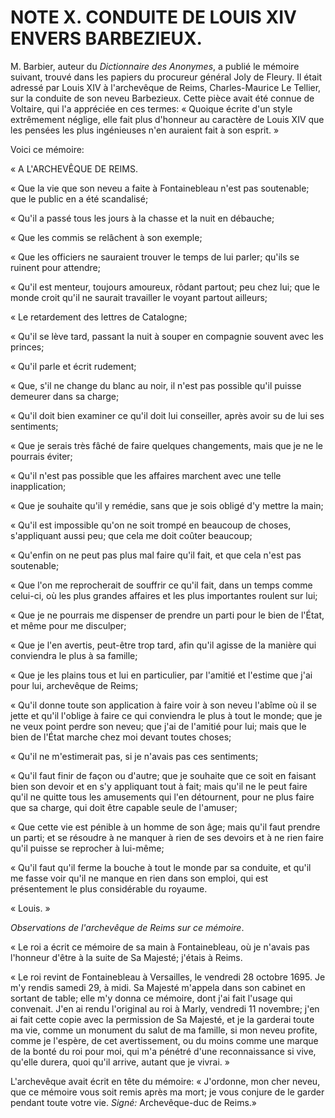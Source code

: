 # NOTE X. CONDUITE DE LOUIS XIV ENVERS BARBEZIEUX.

M. Barbier, auteur du *Dictionnaire des Anonymes*, a publié le mémoire
suivant, trouvé dans les papiers du procureur général Joly de Fleury. Il était
adressé par Louis XIV à l'archevêque de Reims, Charles-Maurice Le Tellier, sur
la conduite de son neveu Barbezieux. Cette pièce avait été connue de Voltaire,
qui l'a appréciée en ces termes: « Quoique écrite d'un style extrêmement
néglige, elle fait plus d'honneur au caractère de Louis XIV que les pensées
les plus ingénieuses n'en auraient fait à son esprit. »

Voici ce mémoire:

« A L'ARCHEVÊQUE DE REIMS.

« Que la vie que son neveu a faite à Fontainebleau n'est pas soutenable; que
le public en a été scandalisé;

« Qu'il a passé tous les jours à la chasse et la nuit en débauche;

« Que les commis se relâchent à son exemple;

« Que les officiers ne sauraient trouver le temps de lui parler; qu'ils se
ruinent pour attendre;

« Qu'il est menteur, toujours amoureux, rôdant partout; peu chez lui; que le
monde croit qu'il ne saurait travailler le voyant partout ailleurs;

« Le retardement des lettres de Catalogne;

« Qu'il se lève tard, passant la nuit à souper en compagnie souvent avec les
princes;

« Qu'il parle et écrit rudement;

« Que, s'il ne change du blanc au noir, il n'est pas possible qu'il puisse
demeurer dans sa charge;

« Qu'il doit bien examiner ce qu'il doit lui conseiller, après avoir su de lui
ses sentiments;

« Que je serais très fâché de faire quelques changements, mais que je ne le
pourrais éviter;

« Qu'il n'est pas possible que les affaires marchent avec une telle
inapplication;

« Que je souhaite qu'il y remédie, sans que je sois obligé d'y mettre la main;

« Qu'il est impossible qu'on ne soit trompé en beaucoup de choses,
s'appliquant aussi peu; que cela me doit coûter beaucoup;

« Qu'enfin on ne peut pas plus mal faire qu'il fait, et que cela n'est pas
soutenable;

« Que l'on me reprocherait de souffrir ce qu'il fait, dans un temps comme
celui-ci, où les plus grandes affaires et les plus importantes roulent sur
lui;

« Que je ne pourrais me dispenser de prendre un parti pour le bien de l'État,
et même pour me disculper;

« Que je l'en avertis, peut-être trop tard, afin qu'il agisse de la manière
qui conviendra le plus à sa famille;

« Que je les plains tous et lui en particulier, par l'amitié et l'estime que
j'ai pour lui, archevêque de Reims;

« Qu'il donne toute son application à faire voir à son neveu l'abîme où il se
jette et qu'il l'oblige à faire ce qui conviendra le plus à tout le monde; que
je ne veux point perdre son neveu; que j'ai de l'amitié pour lui; mais que le
bien de l'État marche chez moi devant toutes choses;

« Qu'il ne m'estimerait pas, si je n'avais pas ces sentiments;

« Qu'il faut finir de façon ou d'autre; que je souhaite que ce soit en faisant
bien son devoir et en s'y appliquant tout à fait; mais qu'il ne le peut faire
qu'il ne quitte tous les amusements qui l'en détournent, pour ne plus faire
que sa charge, qui doit être capable seule de l'amuser;

« Que cette vie est pénible à un homme de son âge; mais qu'il faut prendre un
parti; et se résoudre à ne manquer à rien de ses devoirs et à ne rien faire
qu'il puisse se reprocher à lui-même;

« Qu'il faut qu'il ferme la bouche à tout le monde par sa conduite, et qu'il
me fasse voir qu'il ne manque en rien dans son emploi, qui est présentement le
plus considérable du royaume.

« Louis. »

*Observations de l'archevêque de Reims sur ce mémoire*.

« Le roi a écrit ce mémoire de sa main à Fontainebleau, où je n'avais pas
l'honneur d'être à la suite de Sa Majesté; j'étais à Reims.

« Le roi revint de Fontainebleau à Versailles, le vendredi 28 octobre 1695. Je
m'y rendis samedi 29, à midi. Sa Majesté m'appela dans son cabinet en sortant
de table; elle m'y donna ce mémoire, dont j'ai fait l'usage qui convenait.
J'en ai rendu l'original au roi à Marly, vendredi 11 novembre; j'en ai fait
cette copie avec la permission de Sa Majesté, et je la garderai toute ma vie,
comme un monument du salut de ma famille, si mon neveu profite, comme je
l'espère, de cet avertissement, ou du moins comme une marque de la bonté du
roi pour moi, qui m'a pénétré d'une reconnaissance si vive, qu'elle durera,
quoi qu'il arrive, autant que je vivrai. »

L'archevêque avait écrit en tête du mémoire: « J'ordonne, mon cher neveu, que
ce mémoire vous soit remis après ma mort; je vous conjure de le garder pendant
toute votre vie.
*Signé:* Archevêque-duc de Reims.»
